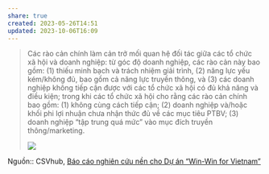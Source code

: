 ```yaml
---
share: true
created: 2023-05-26T14:51
updated: 2023-10-06T16:09
---
```

> Các rào cản chính làm cản trở mối quan hệ đối tác giữa các tổ chức xã hội và doanh nghiệp: từ góc độ doanh nghiệp, các rào cản này bao gồm: (1) thiếu minh bạch và trách nhiệm giải trình, (2) năng lực yếu kém/không đủ, bao gồm cả năng lực truyền thông, và (3) các doanh nghiệp không tiếp cận được với các tổ chức xã hội có đủ khả năng và điều kiện; trong khi các tổ chức xã hội cho rằng các rào cản chính bao gồm: (1) không cùng cách tiếp cận; (2) doanh nghiệp và/hoặc khối phi lợi nhuận chưa nhận thức đủ về các mục tiêu PTBV; (3) doanh nghiệp “tập trung quá mức” vào mục đích truyền thông/marketing.
>
>![](https://file.hstatic.net/200000355685/file/12_8c3f6372d9654a0dab074ac424e522cb_grande.png) 

Nguồn:: CSVhub, [Báo cáo nghiên cứu nền cho Dự án “Win-Win for Vietnam”](https://csvhub.vn/pages/nghien-cuu-nen-win-win)

